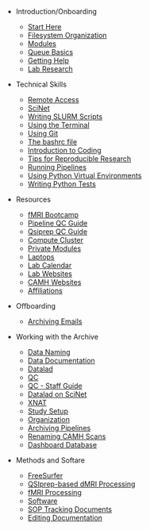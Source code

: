 [//]: <> (This handles the ordering of the pages in the sidebar.you can also have a navigation bar across the top. that gets reflected in the _navbar.md file.)

- Introduction/Onboarding

  - [Start Here](introduction/New-TIGRLab-Member-To-Do-List.md)
  - [Filesystem Organization](introduction/Filesystem-Organization.md)
  - [Modules](introduction/Modules.md)
  - [Queue Basics](introduction/Queue-basics.md)
  - [Getting Help](introduction/Getting-Help.md)
  - [Lab Research](introduction/Lab-research.md)

- Technical Skills

  - [Remote Access](technical_skills/Remote-Access.md)
  - [SciNet](technical_skills/SciNet.md)
  - [Writing SLURM Scripts](technical_skills/Writing-Slurm-scripts.md)
  - [Using the Terminal](technical_skills/Using-The-Terminal.md)
  - [Using Git](technical_skills/Using-Git.md)
  - [The bashrc file](technical_skills/The-bashrc-file.md)
  - [Introduction to Coding](technical_skills/Introduction-to-Coding.md)
  - [Tips for Reproducible Research](technical_skills/Tips-for-reproducible-research.md)
  - [Running Pipelines](technical_skills/Pipeline-Overview.md)
  - [Using Python Virtual Environments](technical_skills/Using-Python-Virtual-Environments.md)
  - [Writing Python Tests](technical_skills/Writing-Tests.md)

- Resources

  - [fMRI Bootcamp](https://cbmm.mit.edu/fmri-bootcamp)
  - [Pipeline QC Guide](resources/Pipeline-QC-guide.md)
  - [Qsiprep QC Guide](resources/Qsiprep-QC-guide.md)
  - [Compute Cluster](resources/Compute-Clusters.md)
  - [Private Modules](resources/Private-Modules.md)
  - [Laptops](resources/Laptops.md)
  - [Lab Calendar](resources/Lab-Calendar.md)
  - [Lab Websites](resources/Lab-websites.md)
  - [CAMH Websites](resources/CAMH-resources.md)
  - [Affiliations](resources/Affiliations.md)

- Offboarding

  - [Archiving Emails](offboarding/Archiving-emails.md)

- Working with the Archive

  - [Data Naming](data/Data-Naming.md)
  - [Data Documentation](data/Data-Documentation.md)
  - [Datalad](data/Datalad.md)
  - [QC](data/QC.md)
  - [QC - Staff Guide](data/QC-staff-guide.md)
  - [Datalad on SciNet](data/Datalad-on-SciNet.md)
  - [XNAT](data/XNAT.md)
  - [Study Setup](data/Study-Setup.md)
  - [Organization](data/Data-Organization.md)
  - [Archiving Pipelines](data/Archive-Pipelines.md)
  - [Renaming CAMH Scans](data/Renaming-CAMH-Scans-with-scans.csv.md)
  - [Dashboard Database](data/Dashboard-Database.md)

- Methods and Softare

  - [FreeSurfer](methods/freesurfer.md)
  - [QSIprep-based dMRI Processing](methods/QSIprep_based_DWI_processing.md)
  - [fMRI Processing](methods/fMRI-Processing.md)
  - [Software](other/Software.md)
  - [SOP Tracking Documents](other/SOP-Tracking-Documents.md)
  - [Editing Documentation](other/Editing-Documentation.md)